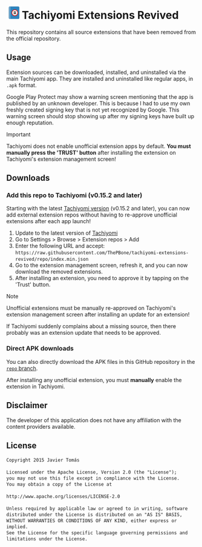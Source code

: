 # ![app icon](./.github/readme-images/app-icon.png)Tachiyomi Extensions Revived

This repository contains all source extensions that have been removed from the official repository.

## Usage

Extension sources can be downloaded, installed, and uninstalled via the main Tachiyomi app. They are installed and uninstalled like regular apps, in `.apk` format.

Google Play Protect may show a warning screen mentioning that the app is published by an unknown developer. This is because I had to use my own freshly created signing key that is not yet recognized by Google. This warning screen should stop showing up after my signing keys have built up enough reputation.

> [!IMPORTANT]
> Tachiyomi does not enable unofficial extension apps by default.
> **You must manually press the 'TRUST' button** after installing the extension on Tachiyomi's extension management screen!

## Downloads

### Add this repo to Tachiyomi (v0.15.2 and later)

Starting with the latest [Tachiyomi version](https://tachiyomi.org/download/) (v0.15.2 and later), you can now add external extension repos without having to re-approve unofficial extensions after each app launch!


1. Update to the latest version of [Tachiyomi](https://tachiyomi.org/download/)
2. Go to Settings > Browse > Extension repos > Add
3. Enter the following URL and accept: `https://raw.githubusercontent.com/ThePBone/tachiyomi-extensions-revived/repo/index.min.json`
4. Go to the extension management screen, refresh it, and you can now download the removed extensions.
5. After installing an extension, you need to approve it by tapping on the 'Trust' button.

> [!NOTE]
> Unofficial extensions must be manually re-approved on Tachiyomi's extension management screen after installing an update for an extension!
>
> If Tachiyomi suddenly complains about a missing source, then there probably was an extension update that needs to be approved.

### Direct APK downloads
You can also directly download the APK files in this GitHub repository in the [`repo` branch](https://github.com/ThePBone/tachiyomi-extensions-revived/tree/repo/apk).

After installing any unofficial extension, you must **manually** enable the extension in Tachiyomi.

## Disclaimer

The developer of this application does not have any affiliation with the content providers available.


## License

    Copyright 2015 Javier Tomás
    
    Licensed under the Apache License, Version 2.0 (the "License");
    you may not use this file except in compliance with the License.
    You may obtain a copy of the License at
    
    http://www.apache.org/licenses/LICENSE-2.0
    
    Unless required by applicable law or agreed to in writing, software
    distributed under the License is distributed on an "AS IS" BASIS,
    WITHOUT WARRANTIES OR CONDITIONS OF ANY KIND, either express or implied.
    See the License for the specific language governing permissions and
    limitations under the License.
